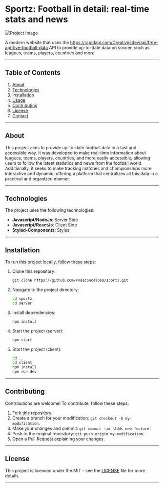 # Sportz: Football in detail: real-time stats and news

![Project Image](URL-to-image-here)

A modern website that uses the https://rapidapi.com/Creativesdev/api/free-api-live-football-data API to provide up-to-date 
data on soccer, such as leagues, teams, players, countries and more.

---

## Table of Contents

1. [About](#about)
2. [Technologies](#technologies)
3. [Installation](#installation)
4. [Usage](#usage)
5. [Contributing](#contributing)
6. [License](#license)
7. [Contact](#contact)

---

## About

This project aims to provide up-to-date football data in a fast and accessible way. It was developed to make real-time information about leagues, teams, players, countries, and more easily accessible, allowing users to follow the latest statistics and news from the football world. Additionally, it seeks to make tracking matches and championships more interactive and dynamic, offering a platform that centralizes all this data in a practical and organized manner.

---

## Technologies

The project uses the following technologies:
- **Javascript/NodeJs**: Server Side
- **Javascript/ReactJs**: Client Side
- **Styled-Components**: Styles
---

## Installation

To run this project locally, follow these steps:

1. Clone this repository:

    ```bash
    git clone https://github.com/vvasconceloss/sportz.git
    ```

2. Navigate to the project directory:

    ```bash
    cd sportz
    cd server
    ```

3. Install dependencies:

    ```bash
    npm install
    ```

4. Start the project (server):

    ```bash
    npm start
    ```

4. Start the project (client):

    ```bash
    cd ..
    cd client
    npm install
    npm run dev
    ```

---

## Contributing

Contributions are welcome! To contribute, follow these steps:

1. Fork this repository.
2. Create a branch for your modification: `git checkout -b my-modification`.
3. Make your changes and commit: `git commit -am 'Adds new feature'`.
4. Push to the original repository: `git push origin my-modification`.
5. Open a Pull Request explaining your changes.

---

## License

This project is licensed under the MIT - see the [LICENSE](./LICENSE) file for more details.

---